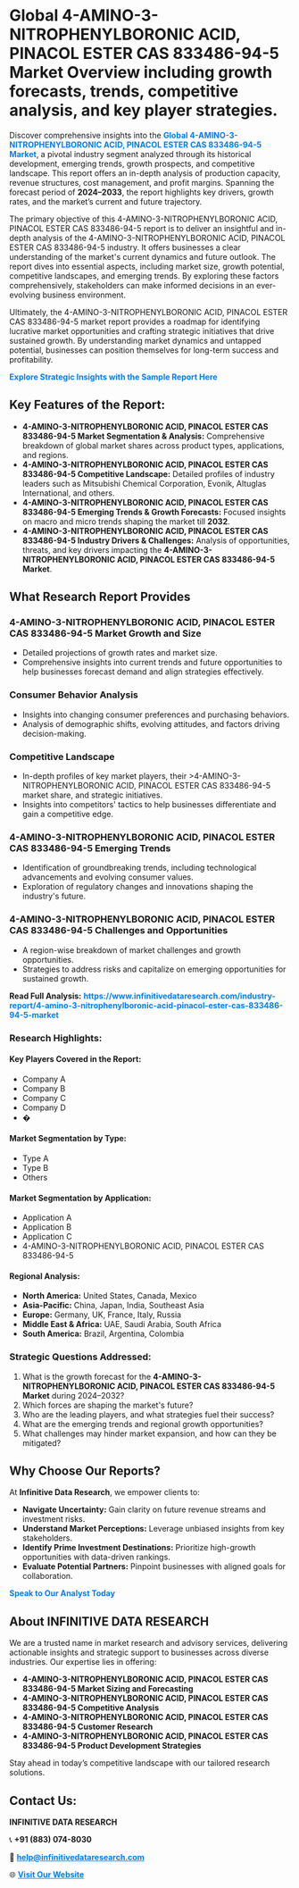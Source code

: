 <h1>Global 4-AMINO-3-NITROPHENYLBORONIC ACID, PINACOL ESTER CAS 833486-94-5 Market Overview including growth forecasts, trends, competitive analysis, and key player strategies.</h1>
<p>
Discover comprehensive insights into the 
<a href="https://www.infinitivedataresearch.com/industry-report/4-amino-3-nitrophenylboronic-acid-pinacol-ester-cas-833486-94-5-market" rel="dofollow" style="color: #007BFF; text-decoration: none;"><strong>Global 4-AMINO-3-NITROPHENYLBORONIC ACID, PINACOL ESTER CAS 833486-94-5 Market</strong></a>, a pivotal industry segment analyzed through its historical development, emerging trends, growth prospects, and competitive landscape. This report offers an in-depth analysis of production capacity, revenue structures, cost management, and profit margins. Spanning the forecast period of <strong>2024–2033</strong>, the report highlights key drivers, growth rates, and the market’s current and future trajectory.
</p>
<p>
The primary objective of this 4-AMINO-3-NITROPHENYLBORONIC ACID, PINACOL ESTER CAS 833486-94-5 report is to deliver an insightful and in-depth analysis of the 4-AMINO-3-NITROPHENYLBORONIC ACID, PINACOL ESTER CAS 833486-94-5 industry. It offers businesses a clear understanding of the market's current dynamics and future outlook. The report dives into essential aspects, including market size, growth potential, competitive landscapes, and emerging trends. By exploring these factors comprehensively, stakeholders can make informed decisions in an ever-evolving business environment.
</p>
<p>
Ultimately, the 4-AMINO-3-NITROPHENYLBORONIC ACID, PINACOL ESTER CAS 833486-94-5 market report provides a roadmap for identifying lucrative market opportunities and crafting strategic initiatives that drive sustained growth. By understanding market dynamics and untapped potential, businesses can position themselves for long-term success and profitability.
</p>
<p>
<a href="https://www.infinitivedataresearch.com/request-sample/reportId=112383" style="color: #007BFF; text-decoration: none;"><strong>Explore Strategic Insights with the Sample Report Here</strong></a>
</p>

<h2>Key Features of the Report:</h2>
<ul>
<li><strong>4-AMINO-3-NITROPHENYLBORONIC ACID, PINACOL ESTER CAS 833486-94-5 Market Segmentation & Analysis:</strong> Comprehensive breakdown of global market shares across product types, applications, and regions.</li>
<li><strong>4-AMINO-3-NITROPHENYLBORONIC ACID, PINACOL ESTER CAS 833486-94-5 Competitive Landscape:</strong> Detailed profiles of industry leaders such as Mitsubishi Chemical Corporation, Evonik, Altuglas International, and others.</li>
<li><strong>4-AMINO-3-NITROPHENYLBORONIC ACID, PINACOL ESTER CAS 833486-94-5 Emerging Trends & Growth Forecasts:</strong> Focused insights on macro and micro trends shaping the market till <strong>2032</strong>.</li>
<li><strong>4-AMINO-3-NITROPHENYLBORONIC ACID, PINACOL ESTER CAS 833486-94-5 Industry Drivers & Challenges:</strong> Analysis of opportunities, threats, and key drivers impacting the <strong>4-AMINO-3-NITROPHENYLBORONIC ACID, PINACOL ESTER CAS 833486-94-5 Market</strong>.</li>
</ul>

<h2>What Research Report Provides</h2>
<h3>4-AMINO-3-NITROPHENYLBORONIC ACID, PINACOL ESTER CAS 833486-94-5 Market Growth and Size</h3>
<ul>
<li>Detailed projections of growth rates and market size.</li>
<li>Comprehensive insights into current trends and future opportunities to help businesses forecast demand and align strategies effectively.</li>
</ul>

<h3>Consumer Behavior Analysis</h3>
<ul>
<li>Insights into changing consumer preferences and purchasing behaviors.</li>
<li>Analysis of demographic shifts, evolving attitudes, and factors driving decision-making.</li>
</ul>

<h3>Competitive Landscape</h3>
<ul>
<li>In-depth profiles of key market players, their >4-AMINO-3-NITROPHENYLBORONIC ACID, PINACOL ESTER CAS 833486-94-5 market share, and strategic initiatives.</li>
<li>Insights into competitors' tactics to help businesses differentiate and gain a competitive edge.</li>
</ul>

<h3>4-AMINO-3-NITROPHENYLBORONIC ACID, PINACOL ESTER CAS 833486-94-5 Emerging Trends</h3>
<ul>
<li>Identification of groundbreaking trends, including technological advancements and evolving consumer values.</li>
<li>Exploration of regulatory changes and innovations shaping the industry's future.</li>
</ul>

<h3>4-AMINO-3-NITROPHENYLBORONIC ACID, PINACOL ESTER CAS 833486-94-5 Challenges and Opportunities</h3>
<ul>
<li>A region-wise breakdown of market challenges and growth opportunities.</li>
<li>Strategies to address risks and capitalize on emerging opportunities for sustained growth.</li>
</ul>
<p><strong>Read Full Analysis:</strong> <a href="https://www.infinitivedataresearch.com/industry-report/4-amino-3-nitrophenylboronic-acid-pinacol-ester-cas-833486-94-5-market" rel="dofollow" style="color: #007BFF; text-decoration: none;"><strong>https://www.infinitivedataresearch.com/industry-report/4-amino-3-nitrophenylboronic-acid-pinacol-ester-cas-833486-94-5-market</strong></a></p>
<h3>Research Highlights:</h3>
<h4>Key Players Covered in the Report:</h4>
<ul><li>Company A</li><li>Company B</li><li>Company C</li><li>Company D</li><li>�</li></ul>
<h4>Market Segmentation by Type:</h4>
<ul><li>Type A</li><li>Type B</li><li>Others</li></ul>
<h4>Market Segmentation by Application:</h4>
<ul><li>Application A</li><li>Application B</li><li>Application C</li><li>4-AMINO-3-NITROPHENYLBORONIC ACID, PINACOL ESTER CAS 833486-94-5</li></ul>

<h4>Regional Analysis:</h4>
<ul>
<li><strong>North America:</strong> United States, Canada, Mexico</li>
<li><strong>Asia-Pacific:</strong> China, Japan, India, Southeast Asia</li>
<li><strong>Europe:</strong> Germany, UK, France, Italy, Russia</li>
<li><strong>Middle East & Africa:</strong> UAE, Saudi Arabia, South Africa</li>
<li><strong>South America:</strong> Brazil, Argentina, Colombia</li>
</ul>

<h3>Strategic Questions Addressed:</h3>
<ol>
<li>What is the growth forecast for the <strong>4-AMINO-3-NITROPHENYLBORONIC ACID, PINACOL ESTER CAS 833486-94-5 Market</strong> during 2024–2032?</li>
<li>Which forces are shaping the market's future?</li>
<li>Who are the leading players, and what strategies fuel their success?</li>
<li>What are the emerging trends and regional growth opportunities?</li>
<li>What challenges may hinder market expansion, and how can they be mitigated?</li>
</ol>

<h2>Why Choose Our Reports?</h2>
<p>At <strong>Infinitive Data Research</strong>, we empower clients to:</p>
<ul>
<li><strong>Navigate Uncertainty:</strong> Gain clarity on future revenue streams and investment risks.</li>
<li><strong>Understand Market Perceptions:</strong> Leverage unbiased insights from key stakeholders.</li>
<li><strong>Identify Prime Investment Destinations:</strong> Prioritize high-growth opportunities with data-driven rankings.</li>
<li><strong>Evaluate Potential Partners:</strong> Pinpoint businesses with aligned goals for collaboration.</li>
</ul>
<p><a href="https://www.infinitivedataresearch.com/industry-report/4-amino-3-nitrophenylboronic-acid-pinacol-ester-cas-833486-94-5-market" rel="dofollow" style="color: #007BFF; text-decoration: none;"><strong>Speak to Our Analyst Today</strong></a></p>

<h2>About INFINITIVE DATA RESEARCH</h2>
<p>We are a trusted name in market research and advisory services, delivering actionable insights and strategic support to businesses across diverse industries. Our expertise lies in offering:</p>
<ul>
<li><strong>4-AMINO-3-NITROPHENYLBORONIC ACID, PINACOL ESTER CAS 833486-94-5 Market Sizing and Forecasting</strong></li>
<li><strong>4-AMINO-3-NITROPHENYLBORONIC ACID, PINACOL ESTER CAS 833486-94-5 Competitive Analysis</strong></li>
<li><strong>4-AMINO-3-NITROPHENYLBORONIC ACID, PINACOL ESTER CAS 833486-94-5 Customer Research</strong></li>
<li><strong>4-AMINO-3-NITROPHENYLBORONIC ACID, PINACOL ESTER CAS 833486-94-5 Product Development Strategies</strong></li>
</ul>
<p>Stay ahead in today’s competitive landscape with our tailored research solutions.</p>

<h2>Contact Us:</h2>
<p><strong>INFINITIVE DATA RESEARCH</strong></p>
<p>📞 <strong>+91 (883) 074-8030</strong></p>
<p>📧 <strong><a href="mailto:help@infinitivedataresearch.com" style="color: #007BFF;">help@infinitivedataresearch.com</a></strong></p>
<p>🌐 <strong><a href="https://www.infinitivedataresearch.com" rel="dofollow" style="color: #007BFF;">Visit Our Website</a></strong></p>